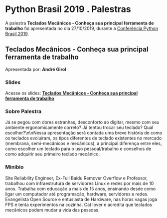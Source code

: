 # Python Brasil 2019 . Palestras


A palestra **Teclados Mecânicos - Conheça sua principal ferramenta de trabalho** foi apresentada no dia 27/10/2019, durante a [Conferência Python Brasil 2019](http://2019.pythonbrasil.org.br).


## Teclados Mecânicos - Conheça sua principal ferramenta de trabalho
Apresentada por: **André Girol**

### Slides
Acesse os slides: **[Teclados Mecânicos - Conheça sua principal ferramenta de trabalho](./)**


### Sobre Palestra
Já se pegou com dores estranhas, desconforto ao digitar, mesmo com seu ambiente ergonomicamente correto? Já tentou trocar seu teclado? Qual escolher?\\n\\nNessa apresentação será contada uma breve história de como os teclados evoluíram, os tipos diferentes de teclado existentes no mercado (membrana, semi-mecânicos e mecânicos), a principal diferença entre eles, como escolher um teclado para o uso pessoal/trabalho e conselhos de como adquirir seu primeiro teclado mecânico.



### Minibio
Site Reliability Engineer, Ex-Full Baidu Remover Overflow e Professor, trabalhou com infraestrutura de servidores Linux e redes por mais de 10 anos. Trabalha com educação a mais de 15 anos, ensinando desde como ligar um computador até programação, hardware, servidores e redes. Evangelista Open Source e entusiasta de Hardware, nas horas vagas joga FPS e tenta experimentos na cozinha. Cat lover e acredita que teclados mecânicos podem mudar a vida das pessoas.


